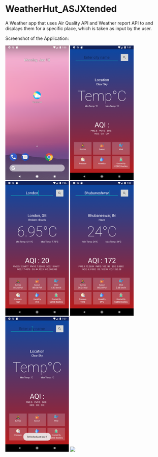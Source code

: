# WeatherHut_ASJXtended

A Weather app that uses Air Quality API and Weather report API to and displays them for a specific place, which is taken as input by the user.

Screenshot of the Application:

<img src = "Screenshots/Screenshot 1.png" width="200"> 
<img src = "Screenshots/Screenshot 2.png" width="200"> 
<img src = "Screenshots/Screenshot 3.png" width="200"> 
<img src = "Screenshots/Screenshot 4.png" width="200"> 
<img src = "Screenshots/Screenshot 5.png" width="200"> 
<img src = "Screenshots/Screenshot_6.png" width="200"> 
